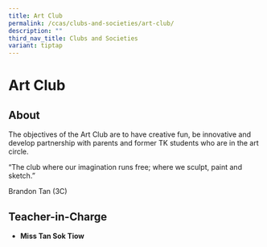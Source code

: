 ```yaml
---
title: Art Club
permalink: /ccas/clubs-and-societies/art-club/
description: ""
third_nav_title: Clubs and Societies
variant: tiptap
---
```

# Art Club

## **About**

The objectives of the Art Club are to have creative fun, be innovative and develop partnership with parents and former TK students who are in the art circle.

“The club where our imagination runs free; where we sculpt, paint and sketch.”

Brandon Tan (3C)

## **Teacher-in-Charge**

*   **Miss Tan Sok Tiow**